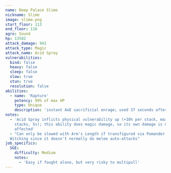 ```yaml
---
name: Deep Palace Slime
nickname: Slime
image: slime.png
start_floor: 113
end_floor: 116
agro: Sound
hp: 13502
attack_damage: 941
attack_type: Magic
attack_name: Acid Spray
vulnerabilities:
  bind: false
  heavy: false
  sleep: false
  slow: true
  stun: true
  resolution: false
abilities:
  - name: 'Rapture'
    potency: 99% of max HP
    type: Unique
    description: 'instant AoE sacrificial enrage; used 37 seconds after pull'
notes:
  - 'Acid Spray inflicts physical vulnerability up (+10% per stack, max 8
    stacks, 5s); this ability does magic damage, so its own damage is not
    affected'
  - "Can only be slowed with Arm's Length if transfigured via Pomander of
  Witching since it doesn't normally do melee auto-attacks"
job_specifics:
  SGE:
    difficulty: Medium
    notes:
      - 'Easy if fought alone, but very risky to multipull'
---
```

